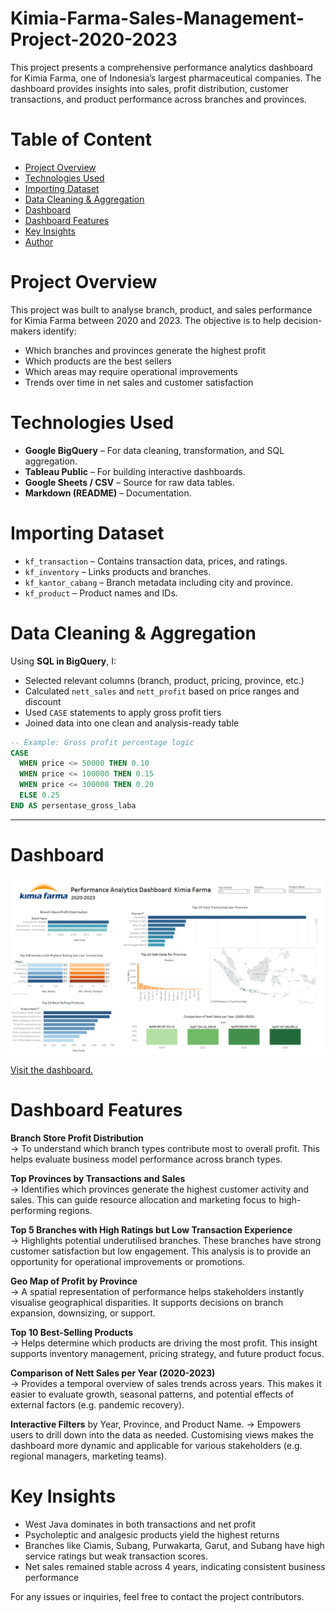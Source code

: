 # Kimia-Farma-Sales-Management-Project-2020-2023
This project presents a comprehensive performance analytics dashboard for Kimia Farma, one of Indonesia’s largest pharmaceutical companies. The dashboard provides insights into sales, profit distribution, customer transactions, and product performance across branches and provinces.

# Table of Content
- [Project Overview](#project-overview)  
- [Technologies Used](#technologies-used)  
- [Importing Dataset](#importing-dataset)  
- [Data Cleaning & Aggregation](#data-cleaning--aggregation)  
- [Dashboard](#dashboard)  
- [Dashboard Features](#dashboard-features)  
- [Key Insights](#key-insights)  
- [Author](#author)

# Project Overview
This project was built to analyse branch, product, and sales performance for Kimia Farma between 2020 and 2023. The objective is to help decision-makers identify:
- Which branches and provinces generate the highest profit
- Which products are the best sellers
- Which areas may require operational improvements
- Trends over time in net sales and customer satisfaction

# Technologies Used
- **Google BigQuery** – For data cleaning, transformation, and SQL aggregation.
- **Tableau Public** – For building interactive dashboards.
- **Google Sheets / CSV** – Source for raw data tables.
- **Markdown (README)** – Documentation.

# Importing Dataset
- `kf_transaction` – Contains transaction data, prices, and ratings.
- `kf_inventory` – Links products and branches.
- `kf_kantor_cabang` – Branch metadata including city and province.
- `kf_product` – Product names and IDs.

# Data Cleaning & Aggregation
Using **SQL in BigQuery**, I:
- Selected relevant columns (branch, product, pricing, province, etc.)
- Calculated `nett_sales` and `nett_profit` based on price ranges and discount
- Used `CASE` statements to apply gross profit tiers
- Joined data into one clean and analysis-ready table

```sql
-- Example: Gross profit percentage logic
CASE 
  WHEN price <= 50000 THEN 0.10
  WHEN price <= 100000 THEN 0.15
  WHEN price <= 300000 THEN 0.20
  ELSE 0.25
END AS persentase_gross_laba
```
---
# Dashboard
![Kimia Farma Dashboard](kf_tableau.png)

[Visit the dashboard.](https://public.tableau.com/app/profile/khalisha.fakhira/viz/PerformanceAnalyticsofKimiaFarma2020-2023/Dashboard1)


# Dashboard Features
**Branch Store Profit Distribution**  
-> To understand which branch types contribute most to overall profit. This helps evaluate business model performance across branch types.


**Top Provinces by Transactions and Sales**  
-> Identifies which provinces generate the highest customer activity and sales. This can guide resource allocation and marketing focus to high-performing regions.


**Top 5 Branches with High Ratings but Low Transaction Experience**  
-> Highlights potential underutilised branches. These branches have strong customer satisfaction but low engagement. This analysis is to provide an opportunity for operational improvements or promotions.


**Geo Map of Profit by Province**  
-> A spatial representation of performance helps stakeholders instantly visualise geographical disparities. It supports decisions on branch expansion, downsizing, or support.


**Top 10 Best-Selling Products**  
-> Helps determine which products are driving the most profit. This insight supports inventory management, pricing strategy, and future product focus. 


**Comparison of Nett Sales per Year (2020-2023)**  
-> Provides a temporal overview of sales trends across years. This makes it easier to evaluate growth, seasonal patterns, and potential effects of external factors (e.g. pandemic recovery).


**Interactive Filters** by Year, Province, and Product Name.
->  Empowers users to drill down into the data as needed. Customising views makes the dashboard more dynamic and applicable for various stakeholders (e.g. regional managers, marketing teams).

# Key Insights
- West Java dominates in both transactions and net profit
- Psycholeptic and analgesic products yield the highest returns
- Branches like Ciamis, Subang, Purwakarta, Garut, and Subang have high service ratings but weak transaction scores.
- Net sales remained stable across 4 years, indicating consistent business performance


For any issues or inquiries, feel free to contact the project contributors.
